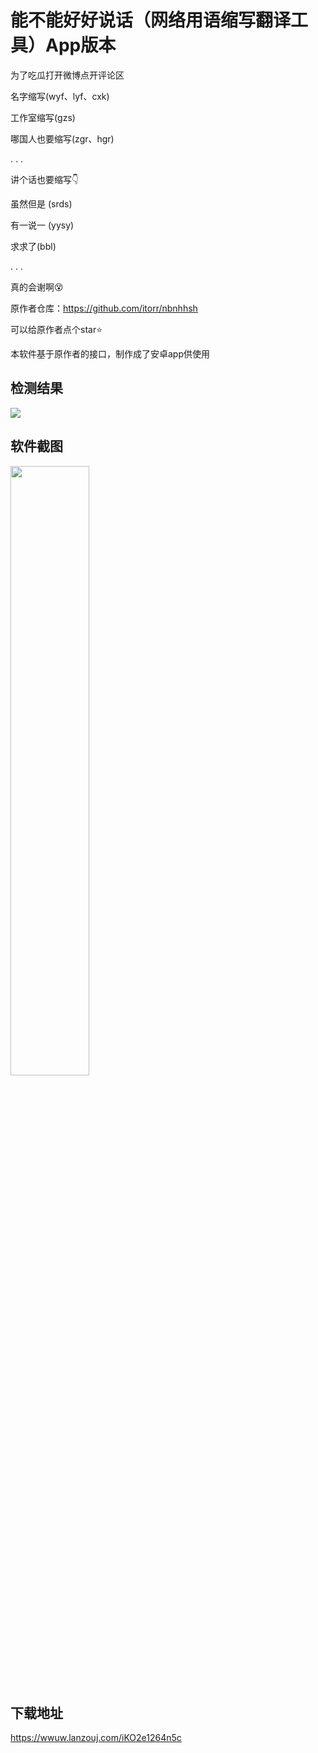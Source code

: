 # 能不能好好说话（网络用语缩写翻译工具）App版本

为了吃瓜打开微博点开评论区

名字缩写(wyf、lyf、cxk)

工作室缩写(gzs)

哪国人也要缩写(zgr、hgr)

. . .

讲个话也要缩写👇

虽然但是 (srds)

有一说一 (yysy)

求求了(bbl)

. . .

真的会谢啊😵

原作者仓库：https://github.com/itorr/nbnhhsh

可以给原作者点个star⭐

本软件基于原作者的接口，制作成了安卓app供使用

## 检测结果

<img src="https://zwhy-1310134253.cos.ap-beijing.myqcloud.com/nbnhhsh_1.png" />

## 软件截图

<img src="https://zwhy-1310134253.cos.ap-beijing.myqcloud.com/nbnhhsh_2.jpg" width="50%" height="50%" />

## 下载地址

https://wwuw.lanzouj.com/iKO2e1264n5c

